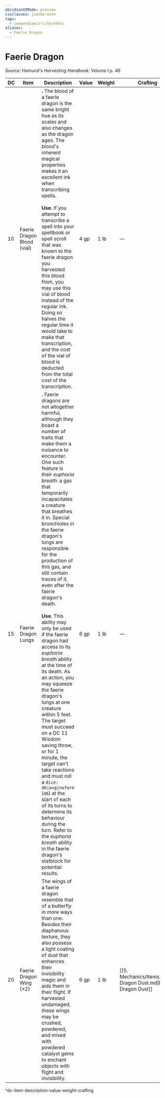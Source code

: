 ```yaml
---
obsidianUIMode: preview
cssclasses: json5e-note
tags:
  - compendium/src/5e/hhhvi
aliases:
  - Faerie Dragon
---
```

# Faerie Dragon
*Source: Hamund's Harvesting Handbook: Volume I p. 46* 

| DC | Item | Description | Value | Weight | Crafting |
|----|------|-------------|-------|--------|----------|
| 10 | Faerie Dragon Blood (vial) | **.** The blood of a faerie dragon is the same bright hue as its scales and also changes as the dragon ages. The blood's inherent magical properties makes it an excellent ink when transcribing spells.<br /><br />**Use.** If you attempt to transcribe a spell into your spellbook or spell scroll that was known to the faerie dragon you harvested this blood from, you may use this vial of blood instead of the regular ink. Doing so halves the regular time it would take to make that transcription, and the cost of the vial of blood is deducted from the total cost of the transcription. | 4 gp | 1 lb | — |
| 15 | Faerie Dragon Lungs | **.** Faerie dragons are not altogether harmful, although they boast a number of traits that make them a nuisance to encounter. One such feature is their *euphoria breath*: a gas that temporarily incapacitates a creature that breathes it in. Special bronchioles in the faerie dragon's lungs are responsible for the production of this gas, and still contain traces of it, even after the faerie dragon's death.<br /><br />**Use.** This ability may only be used if the faerie dragon had access to its *euphoria breath* ability at the time of its death. As an action, you may squeeze the faerie dragon's lungs at one creature within 5 feet. The target must succeed on a DC 11 Wisdom saving throw, or for 1 minute, the target can't take reactions and must roll a `dice: d6\|avg\|noform` (`d6`) at the start of each of its turns to determine its behaviour during the turn. Refer to the *euphoria breath* ability in the faerie dragon's statblock for potential results. | 6 gp | 1 lb | — |
| 20 | Faerie Dragon Wing (×2) | The wings of a faerie dragon resemble that of a butterfly in more ways than one. Besides their diaphanous texture, they also possess a light coating of dust that enhances their invisibility magic and aids them in their flight. If harvested undamaged, these wings may be crushed, powdered, and mixed with powdered catalyst gems to enchant objects with flight and invisibility. | 6 gp | 1 lb | [[5. Mechanics/Items/Faerie Dragon Dust.md\|Faerie Dragon Dust]] |
^dc-item-description-value-weight-crafting
